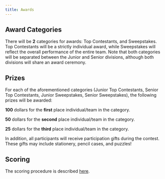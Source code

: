 ```yaml
---
title: Awards
---
```


## Award Categories
There will be **2** categories for awards: Top Contestants, and Sweepstakes. Top Contestants will be a strictly individual award, while Sweepstakes will reflect the overall performance of the entire team. Note that both categories will be separated between the Junior and Senior divisions, although both divisions will share an award ceremony.

## Prizes
For each of the aforementioned categories (Junior Top Contestants, Senior Top Contestants, Junior Sweepstakes, Senior Sweepstakes), the following prizes will be awarded:

**100** dollars for the **first** place individual/team in the category.

**50** dollars for the **second** place individual/team in the category.

**25** dollars for the **third** place individual/team in the category.

In addition, all participants will receive participation gifts during the contest. These gifts may include stationery, pencil cases, and puzzles!

## Scoring
The scoring procedure is described [here](/files/UTMC_Official_Scoring_Guidelines.pdf).
